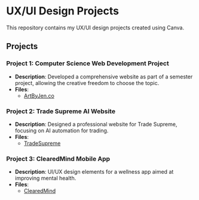 # UX/UI Design Projects

This repository contains my UX/UI design projects created using Canva.

## Projects

### Project 1: Computer Science Web Development Project 
- **Description**: Developed a comprehensive website as part of a semester project, allowing the creative freedom to choose the topic.
- **Files**: 
  - [ArtByJen.co](https://github.com/jenxtembon/jenxtembon.github.io/blob/main/Trade%20Supreme%20AI.zip)

### Project 2: Trade Supreme AI Website
- **Description**: Designed a professional website for Trade Supreme, focusing on AI automation for trading.
- **Files**: 
  - [TradeSupreme](https://github.com/jenxtembon/jenxtembon.github.io/blob/main/Trade%20Supreme%20AI.zip)

### Project 3: ClearedMind Mobile App
- **Description**: UI/UX design elements for a wellness app aimed at improving mental health.
- **Files**:
  - [ClearedMind](Project2/Design1.png)
  

